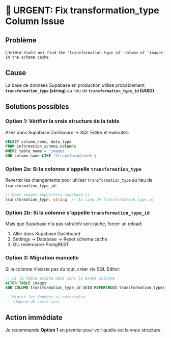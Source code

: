 # 🚨 URGENT: Fix transformation_type Column Issue

## Problème

L'erreur: `Could not find the 'transformation_type_id' column of 'images' in the schema cache`

## Cause

La base de données Supabase en production utilise probablement **`transformation_type` (string)** au lieu de **`transformation_type_id` (UUID)**.

## Solutions possibles

### Option 1: Vérifier la vraie structure de la table

Allez dans Supabase Dashboard → SQL Editor et exécutez:

```sql
SELECT column_name, data_type
FROM information_schema.columns
WHERE table_name = 'images'
AND column_name LIKE '%transformation%';
```

### Option 2a: Si la colonne s'appelle `transformation_type`

Reverter les changements pour utiliser `transformation_type` au lieu de `transformation_type_id`:

```typescript
// Dans images-repository.supabase.ts
transformation_type: string  // Au lieu de transformation_type_id
```

###  Option 2b: Si la colonne s'appelle `transformation_type_id`

Mais que Supabase n'a pas rafraîchi son cache, forcer un reload:

1. Aller dans Supabase Dashboard
2. Settings → Database → Reset schema cache
3. OU redémarrer PostgREST

### Option 3: Migration manuelle

Si la colonne n'existe pas du tout, créer via SQL Editor:

```sql
-- Si la table existe mais sans la bonne colonne
ALTER TABLE images
ADD COLUMN transformation_type_id UUID REFERENCES transformation_types(id);

-- Migrer les données si nécessaire
-- (dépend de votre cas)
```

## Action immédiate

Je recommande **Option 1** en premier pour voir quelle est la vraie structure.
